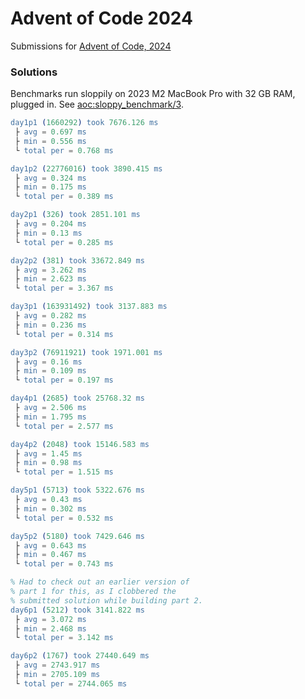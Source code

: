 Advent of Code 2024
=====

Submissions for [Advent of Code, 2024][aoc2024]

### Solutions

Benchmarks run sloppily on 2023 M2 MacBook Pro with 32 GB RAM,
plugged in. See [aoc:sloppy_benchmark/3](./src/aoc.erl).

```erlang
day1p1 (1660292) took 7676.126 ms
 ├ avg = 0.697 ms
 ├ min = 0.556 ms
 └ total per = 0.768 ms

day1p2 (22776016) took 3890.415 ms
 ├ avg = 0.324 ms
 ├ min = 0.175 ms
 └ total per = 0.389 ms

day2p1 (326) took 2851.101 ms
 ├ avg = 0.204 ms
 ├ min = 0.13 ms
 └ total per = 0.285 ms

day2p2 (381) took 33672.849 ms
 ├ avg = 3.262 ms
 ├ min = 2.623 ms
 └ total per = 3.367 ms

day3p1 (163931492) took 3137.883 ms
 ├ avg = 0.282 ms
 ├ min = 0.236 ms
 └ total per = 0.314 ms

day3p2 (76911921) took 1971.001 ms
 ├ avg = 0.16 ms
 ├ min = 0.109 ms
 └ total per = 0.197 ms

day4p1 (2685) took 25768.32 ms
 ├ avg = 2.506 ms
 ├ min = 1.795 ms
 └ total per = 2.577 ms

day4p2 (2048) took 15146.583 ms
 ├ avg = 1.45 ms
 ├ min = 0.98 ms
 └ total per = 1.515 ms

day5p1 (5713) took 5322.676 ms
 ├ avg = 0.43 ms
 ├ min = 0.302 ms
 └ total per = 0.532 ms

day5p2 (5180) took 7429.646 ms
 ├ avg = 0.643 ms
 ├ min = 0.467 ms
 └ total per = 0.743 ms

% Had to check out an earlier version of
% part 1 for this, as I clobbered the
% submitted solution while building part 2.
day6p1 (5212) took 3141.822 ms
 ├ avg = 3.072 ms
 ├ min = 2.468 ms
 └ total per = 3.142 ms

day6p2 (1767) took 27440.649 ms
 ├ avg = 2743.917 ms
 ├ min = 2705.109 ms
 └ total per = 2744.065 ms
```
[aoc2024]: (https://adventofcode.com/2024)
